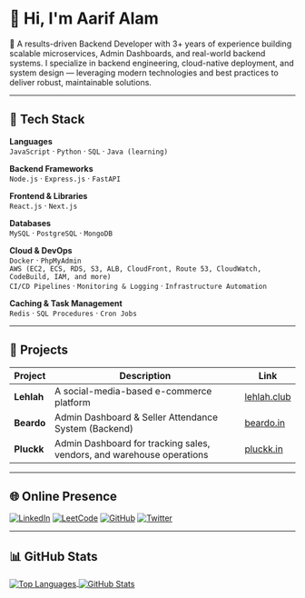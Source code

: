 # 👋 Hi, I'm Aarif Alam

🚀 A results-driven Backend Developer with 3+ years of experience building scalable microservices, Admin Dashboards, and real-world backend systems. I specialize in backend engineering, cloud-native deployment, and system design — leveraging modern technologies and best practices to deliver robust, maintainable solutions.

---

## 🧠 Tech Stack

**Languages**  
`JavaScript` · `Python` · `SQL` · `Java (learning)`

**Backend Frameworks**  
`Node.js` · `Express.js` · `FastAPI`

**Frontend & Libraries**  
`React.js` · `Next.js`

**Databases**  
`MySQL` · `PostgreSQL` · `MongoDB`

**Cloud & DevOps**  
`Docker` · `PhpMyAdmin`  
`AWS (EC2, ECS, RDS, S3, ALB, CloudFront, Route 53, CloudWatch, CodeBuild, IAM, and more)`  
`CI/CD Pipelines` · `Monitoring & Logging` · `Infrastructure Automation`

**Caching & Task Management**  
`Redis` · `SQL Procedures` · `Cron Jobs`

---

## 💼 Projects

| Project | Description | Link |
|--------|-------------|------|
| **Lehlah** | A social-media-based e-commerce platform | [lehlah.club](https://lehlah.club/) |
| **Beardo** | Admin Dashboard & Seller Attendance System (Backend) | [beardo.in](https://beardo.in/) |
| **Pluckk** | Admin Dashboard for tracking sales, vendors, and warehouse operations | [pluckk.in](https://pluckk.in/) |

---

## 🌐 Online Presence

[![LinkedIn](https://img.shields.io/badge/-LinkedIn-0077B5?style=flat&logo=linkedin&logoColor=white)](https://www.linkedin.com/in/aariffulalam/)
[![LeetCode](https://img.shields.io/badge/-LeetCode-FFA116?style=flat&logo=leetcode&logoColor=white)](https://leetcode.com/u/aariffulalam/)
[![GitHub](https://img.shields.io/badge/-GitHub-181717?style=flat&logo=github&logoColor=white)](https://github.com/aariffulalam)
[![Twitter](https://img.shields.io/badge/-Twitter-1DA1F2?style=flat&logo=twitter&logoColor=white)](https://x.com/Aariffulalam)

---

## 📊 GitHub Stats

<a href="https://github.com/aariffulalam">
  <img align="center" src="https://github-readme-stats.vercel.app/api/top-langs/?username=aariffulalam&hide=c%2B%2B,c,html&title_color=6aa6f8&text_color=8a919a&icon_color=6aa6f8&bg_color=0e1116" alt="Top Languages" />
</a>

<a href="https://github.com/aariffulalam">
  <img align="center" src="https://github-readme-stats.vercel.app/api?username=aariffulalam&show_icons=true&line_height=27&count_private=true&title_color=6aa6f8&text_color=8a919a&icon_color=6aa6f8&bg_color=0e1116" alt="GitHub Stats" />
</a>